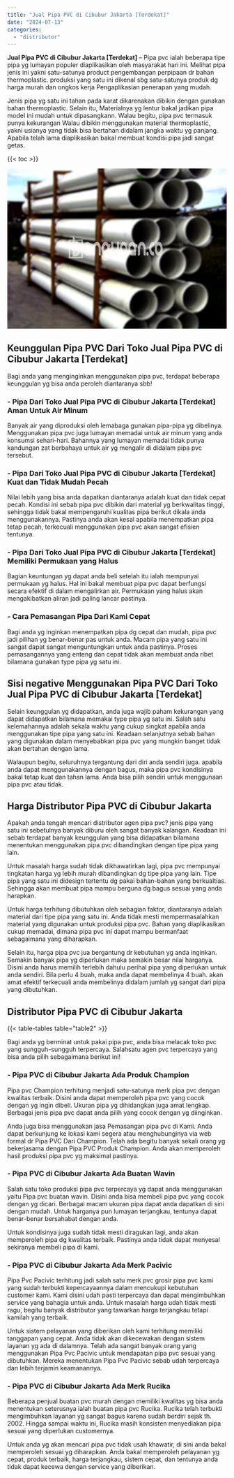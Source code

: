 ```yaml
---
title: "Jual Pipa PVC di Cibubur Jakarta [Terdekat]"
date: "2024-07-13"
categories: 
  - "distributor"
---
```


**Jual Pipa PVC di Cibubur Jakarta \[Terdekat\]** – Pipa pvc ialah beberapa tipe pipa yg lumayan populer diaplikasikan oleh masyarakat hari ini. Melihat pipa jenis ini yakni satu-satunya product pengembangan perpipaan dr bahan thermoplastic. produksi yang satu ini dikenal sbg satu-satunya produk dg harga murah dan ongkos kerja Pengaplikasian penerapan yang mudah.

Jenis pipa yg satu ini tahan pada karat dikarenakan dibikin dengan gunakan bahan thermoplastic. Selain itu, Materialnya yg lentur bakal jadikan pipa model ini mudah untuk dipasangkann. Walau begitu, pipa pvc termasuk punya kekurangan Walau dibikin menggunakan material thermoplastic, yakni usianya yang tidak bisa bertahan didalam jangka waktu yg panjang. Apabila telah lama diaplikasikan bakal membuat kondisi pipa jadi sangat getas.

{{< toc >}}

![Jual Pipa PVC di Cibubur Jakarta [Terdekat]](/images/jaul-pipa-pvc-42.png)

## Keunggulan Pipa PVC Dari Toko Jual Pipa PVC di Cibubur Jakarta \[Terdekat\]

Bagi anda yang menginginkan menggunakan pipa pvc, terdapat beberapa keunggulan yg bisa anda peroleh diantaranya sbb!

### \- Pipa Dari Toko Jual Pipa PVC di Cibubur Jakarta \[Terdekat\] Aman Untuk Air Minum

Banyak air yang diproduksi oleh lemabaga gunakan pipa-pipa yg dibelinya. Menggunakan pipa pvc juga lumayan memadai untuk air minum yang anda konsumsi sehari-hari. Bahannya yang lumayan memadai tidak punya kandungan zat berbahaya untuk air yg mengalir di didalam pipa pvc tersebut.

### \- Pipa Dari Toko Jual Pipa PVC di Cibubur Jakarta \[Terdekat\] Kuat dan Tidak Mudah Pecah

Nilai lebih yang bisa anda dapatkan diantaranya adalah kuat dan tidak cepat pecah. Kondisi ini sebab pipa pvc dibikin dari material yg berkwalitas tinggi, sehingga tidak bakal mempengaruhi kualitas pipa berikut dikala anda menggunakannya. Pastinya anda akan kesal apabila menempatkan pipa tetap pecah, terkecuali menggunakan pipa pvc akan sangat efisien tentunya.

### \- Pipa Dari Toko Jual Pipa PVC di Cibubur Jakarta \[Terdekat\] Memiliki Permukaan yang Halus

Bagian keuntungan yg dapat anda beli setelah itu ialah mempunyai permukaan yg halus. Hal ini bakal membuat pipa pvc dapat berfungsi secara efektif di dalam mengalirkan air. Permukaan yang halus akan mengakibatkan aliran jadi paling lancar pastinya.

### \- Cara Pemasangan Pipa Dari Kami Cepat

Bagi anda yg inginkan menempatkan pipa dg cepat dan mudah, pipa pvc jadi pilihan yg benar-benar pas untuk anda. Macam pipa yang satu ini sangat dapat sangat menguntungkan untuk anda pastinya. Proses pemasangannya yang enteng dan cepat tidak akan membuat anda ribet bilamana gunakan type pipa yg satu ini.

## Sisi negative Menggunakan Pipa PVC Dari Toko Jual Pipa PVC di Cibubur Jakarta \[Terdekat\]

Selain keunggulan yg didapatkan, anda juga wajib paham kekurangan yang dapat didapatkan bilamana memakai type pipa yg satu ini. Salah satu kelemahannya adalah sekala waktu yang cukup singkat apabila anda menggunakan tipe pipa yang satu ini. Keadaan selanjutnya sebab bahan yang digunakan dalam menyebabkan pipa pvc yang mungkin banget tidak akan bertahan dengan lama.

Walaupun begitu, seluruhnya tergantung dari diri anda sendiri juga. apabila anda dapat menggunakannya dengan bagus, maka pipa pvc kondisinya bakal tetap kuat dan tahan lama. Anda bisa pilih sendiri untuk menggunaan pipa pvc atau tidak.

## Harga Distributor Pipa PVC di Cibubur Jakarta

Apakah anda tengah mencari distributor agen pipa pvc? jenis pipa yang satu ini sebetulnya banyak diburu oleh sangat banyak kalangan. Keadaan ini sebab terdapat banyak keunggulan yang bisa didapatkan bilamana menentukan menggunakan pipa pvc dibandingkan dengan tipe pipa yang lain.

Untuk masalah harga sudah tidak dikhawatirkan lagi, pipa pvc mempunyai tingkatan harga yg lebih murah dibandingkan dg tipe pipa yang lain. Tipe pipa yang satu ini didesign tertentu dg pakai bahan-bahan yang berkualtias. Sehingga akan membuat pipa mampu berguna dg bagus sesuai yang anda harapkan.

Untuk harga terhitung dibutuhkan oleh sebagian faktor, diantaranya adalah material dari tipe pipa yang satu ini. Anda tidak mesti mempermasalahkan material yang digunakan untuk produksi pipa pvc. Bahan yang diaplikasikan cukup memadai, dimana pipa pvc ini dapat mampu bermanfaat sebagaimana yang diharapkan.

Selain itu, harga pipa pvc jua bergantung dr kebutuhan yg anda inginkan. Semakin banyak pipa yg diperlukan maka semakin besar nilai harganya. Disini anda harus memilih terlebih dahulu perihal pipa yang diperlukan untuk anda sendiri. Bila perlu 4 buah, maka anda dapat membelinya 4 buah. akan amat efektif terkecuali anda membelinya didalam jumlah yg sangat dari pipa yang dibutuhkan.

## Distributor Pipa PVC di Cibubur Jakarta

{{< table-tables table="table2" >}}

Bagi anda yg berminat untuk pakai pipa pvc, anda bisa melacak toko pvc yang sungguh-sungguh terpercaya. Salahsatu agen pvc terpercaya yang bisa anda pilih sebagaimana berikut ini!

### \- Pipa PVC di Cibubur Jakarta Ada Produk Champion

Pipa pvc Champion terhitung menjadi satu-satunya merk pipa pvc dengan kwalitas terbaik. Disini anda dapat memperoleh pipa pvc yang cocok dengan yg ingin dibeli. Ukuran pipa yg dihidangkan juga amat lengkap. Berbagai jenis pipa pvc dapat anda pilih yang cocok dengan yg diinginkan.

Anda juga bisa menggunakan jasa Pemasangan pipa pvc di Kami. Anda dapat berkunjung ke lokasi kami segera atau menghubunginya via web formal dr Pipa PVC Dari Champion. Telah ada begitu banyak sekali orang yg bekerjasama dengan Pipa PVC Produk Champion. Anda akan memperoleh hasil produksi pipa pvc yg maksimal pastinya.

### \- Pipa PVC di Cibubur Jakarta Ada Buatan Wavin

Salah satu toko produksi pipa pvc terpercaya yg dapat anda menggunakan yaitu Pipa pvc buatan wavin. Disini anda bisa membeli pipa pvc yang cocok dengan yg dicari. Berbagai macam ukuran pipa dapat anda dapatkan di sini dengan mudah. Untuk harganya pun lumayan terjangkau, tentunya dapat benar-benar bersahabat dengan anda.

Untuk kondisinya juga sudah tidak mesti diragukan lagi, anda akan memperoleh pipa dg kwalitas terbaik. Pastinya anda tidak dapat menyesal sekiranya membeli pipa di kami.

### \- Pipa PVC di Cibubur Jakarta Ada Merk Pacivic

Pipa Pvc Pacivic terhitung jadi salah satu merk pvc grosir pipa pvc kami yang sudah terbukti kepercayaannya dalam mencukupi kebutuhan customer kami. Kami disini udah pasti terpercaya dan dapat mengimbuhkan service yang bahagia untuk anda. Untuk masalah harga udah tidak mesti ragu, begitu banyak distributor yang tawarkan harga terjangkau tetapi kamilah yang terbaik.

Untuk sistem pelayanan yang diberikan oleh kami terhitung memiliki tanggapan yang cepat. Anda tidak akan dikecewakan dengan sistem layanan yg ada di dalamnya. Telah ada sangat banyak orang yang menggunakan Pipa Pvc Pacivic untuk mendapatan pipa pvc sesuai yang dibutuhkan. Mereka menentukan Pipa Pvc Pacivic sebab udah terpercaya dan lebih terjamin keamanannya.

### \- Pipa PVC di Cibubur Jakarta Ada Merk Rucika

Beberapa penjual buatan pvc murah dengan memiliki kwalitas yg bisa anda menentukan seterusnya ialah buatan pipa pvc Rucika. Rucika telah terbukti mengimbuhkan layanan yg sangat bagus karena sudah berdiri sejak th. 2002. Hingga sampai waktu ini, Rucika masih konsisten menyediakan pipa sesuai yang diperlukan customernya.

Untuk anda yg akan mencari pipa pvc tidak usah khawatir, di sini anda bakal memperoleh sesuai yg diharapkan. Anda bakal memperoleh pelayanan yg cepat, produk terbaik, harga terjangkau, sistem cepat, dan tentunya anda tidak dapat kecewa dengan service yang diberikan.
